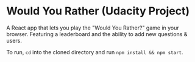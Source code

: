 # Would You Rather (Udacity Project)

A React app that lets you play the "Would You Rather?" game in your browser. Featuring a leaderboard and the ability to add new questions & users.

To run, `cd` into the cloned directory and run `npm install && npm start`.
